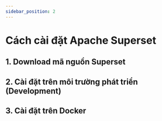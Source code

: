 ```yaml
---
sidebar_position: 2
---
```


# Cách cài đặt Apache Superset

## 1. Download mã nguồn Superset

## 2. Cài đặt trên môi trường phát triển (Development)

## 3. Cài đặt trên Docker

